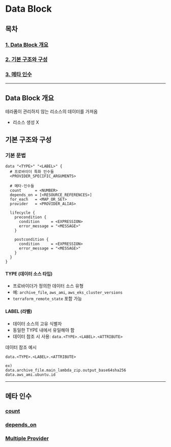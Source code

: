 # Data Block

## 목차
### [1. Data Block 개요](#data-block-개요)
### [2. 기본 구조와 구성](#기본-구조와-구성)
### [3. 메타 인수](#메타-인수)

---

## Data Block 개요

테라폼이 관리하지 않는 리소스의 데이터를 가져옴
- 리소스 생성 X

## 기본 구조와 구성

### 기본 문법

```hcl
data "<TYPE>" "<LABEL>" {
  # 프로바이더 특화 인수들
  <PROVIDER_SPECIFIC_ARGUMENTS>

  # 메타-인수들
  count      = <NUMBER>
  depends_on = [<RESOURCE_REFERENCES>]
  for_each   = <MAP_OR_SET>
  provider   = <PROVIDER_ALIAS>
  
  lifecycle {
    precondition {
      condition     = <EXPRESSION>
      error_message = "<MESSAGE>"
    }
    
    postcondition {
      condition     = <EXPRESSION>
      error_message = "<MESSAGE>"
    }
  }
}
```



#### TYPE (데이터 소스 타입)
- 프로바이더가 정의한 데이터 소스 유형
- 예: `archive_file`, `aws_ami`, `aws_eks_cluster_versions`
- `terraform_remote_state` 포함 가능

#### LABEL (라벨)
- 데이터 소스의 고유 식별자
- 동일한 TYPE 내에서 유일해야 함
- 데이터 참조 시 사용: `data.<TYPE>.<LABEL>.<ATTRIBUTE>`

데이터 참조 예시
```hcl
data.<TYPE>.<LABEL>.<ATTRIBUTE>

ex)
data.archive_file.main_lambda_zip.output_base64sha256
data.aws_ami.ubuntu.id
```

---

## 메타 인수

### [count](https://github.com/opp-13/Terraform/tree/main/week2/DataBlock/count)

### [depends_on](https://github.com/opp-13/Terraform/tree/main/week2/DataBlock/depends_on/basic)

### [Multiple Provider](https://github.com/opp-13/Terraform/tree/main/week2/DataBlock/provider)

